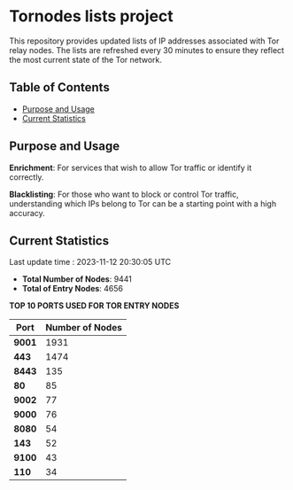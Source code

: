 # Tornodes lists project

This repository provides updated lists of IP addresses associated with Tor relay nodes. The lists are refreshed every 30 minutes to ensure they reflect the most current state of the Tor network.

## Table of Contents

- [Purpose and Usage](#purpose-and-usage)
- [Current Statistics](#current-statistics)


## Purpose and Usage

**Enrichment**: For services that wish to allow Tor traffic or identify it correctly.

**Blacklisting**: For those who want to block or control Tor traffic, understanding which IPs belong to Tor can be a starting point with a high accuracy.

## Current Statistics

Last update time : 2023-11-12 20:30:05 UTC

- **Total Number of Nodes**: 9441
- **Total of Entry Nodes**: 4656

**TOP 10 PORTS USED FOR TOR ENTRY NODES**

| **Port** | **Number of Nodes** |
|------|-----------------|
| **9001**   | 1931  |
| **443**   | 1474  |
| **8443**   | 135  |
| **80**   | 85  |
| **9002**   | 77  |
| **9000**   | 76  |
| **8080**   | 54  |
| **143**   | 52  |
| **9100**   | 43  |
| **110**   | 34  |

